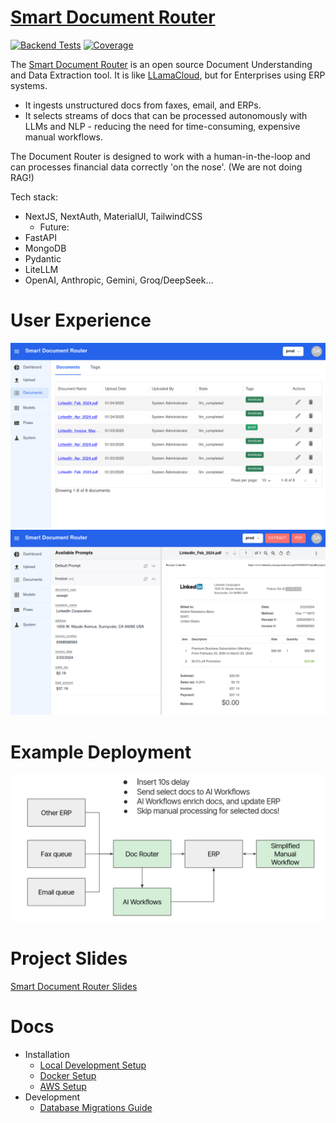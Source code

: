 # [Smart Document Router](https://docrouter.ai)

[![Backend Tests](https://github.com/analytiq-hub/doc-router/actions/workflows/backend-tests.yml/badge.svg)](https://github.com/analytiq-hub/doc-router/actions/workflows/backend-tests.yml)
[![Coverage](https://raw.githubusercontent.com/analytiq-hub/doc-router/main/docs/assets/coverage.svg)](https://github.com/analytiq-hub/doc-router/actions/workflows/backend-tests.yml)

The [Smart Document Router](https://docrouter.ai) is an open source Document Understanding and Data Extraction tool. It is like [LLamaCloud](https://docs.llamaindex.ai), but for Enterprises using ERP systems.
* It ingests unstructured docs from faxes, email, and ERPs.
* It selects streams of docs that can be processed autonomously with LLMs and NLP - reducing the need for time-consuming, expensive manual workflows.

The Document Router is designed to work with a human-in-the-loop and can processes financial data correctly 'on the nose'. (We are not doing RAG!)

Tech stack:
* NextJS, NextAuth, MaterialUI, TailwindCSS
  * Future:
* FastAPI
* MongoDB
* Pydantic
* LiteLLM
* OpenAI, Anthropic, Gemini, Groq/DeepSeek...

# User Experience
![Smart Document Router](./docs/assets/files.png)
![Smart Document Router](./docs/assets/extractions.png)

# Example Deployment
![Smart Document Router](./docs/assets/doc-router-arch.png)

# Project Slides
[Smart Document Router Slides](https://docs.google.com/presentation/d/10NPy_kRrVfhWHY-No1GAEeNSAr0C-DCpZL2whSzZH9c/edit#slide=id.g302dd857fb2_0_30)

# Docs
* Installation
  * [Local Development Setup](./docs/INSTALL.local_devel.md)
  * [Docker Setup](./docs/INSTALL.docker.md)
  * [AWS Setup](./docs/INSTALL.aws.md)
* Development
  * [Database Migrations Guide](./backend/analytiq_data/migrations/MIGRATIONS.md)